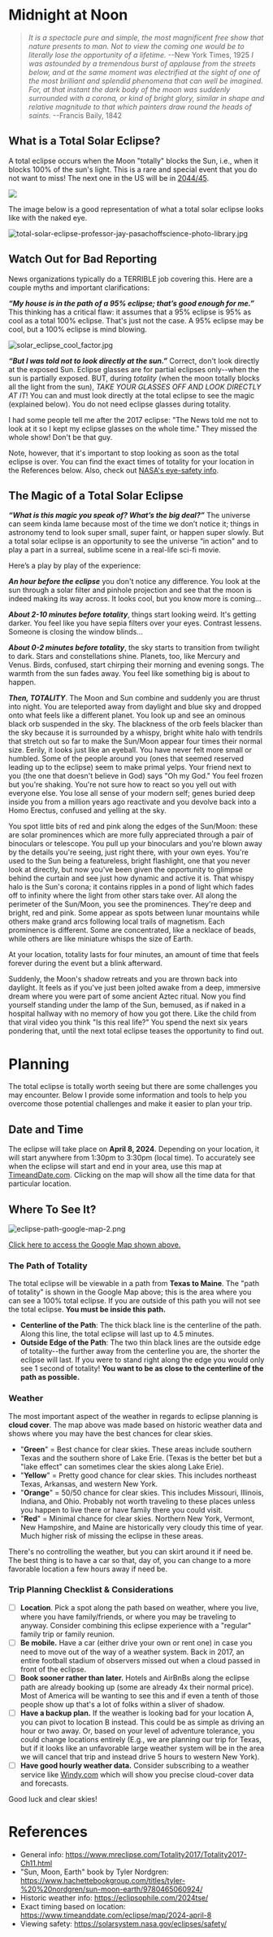 
# Midnight at Noon
> _It is a spectacle pure and simple, the most magnificent free show that nature presents to man. Not to view the coming one would be to literally lose the opportunity of a lifetime._ --New York Times, 1925
> _I was astounded by a tremendous burst of applause from the streets below, and at the same moment was electrified at the sight of one of the most brilliant and splendid phenomena that can well be imagined. For, at that instant the dark body of the moon was suddenly surrounded with a corona, or kind of bright glory, similar in shape and relative magnitude to that which painters draw round the heads of saints._ --Francis Baily, 1842
## What is a Total Solar Eclipse?
A total eclipse occurs when the Moon "totally" blocks the Sun, i.e., when it blocks 100% of the sun's light. This is a rare and special event that you do not want to miss!
The next one in the US will be in [2044/45](https://www.timeanddate.com/eclipse/list.html?starty=2040).

![](./_assets/eclipse-diagram.jpg)

The image below is a good representation of what a total solar eclipse looks like with the naked eye.

![total-solar-eclipse-professor-jay-pasachoffscience-photo-library.jpg](./_assets/total-solar-eclipse-professor-jay-pasachoffscience-photo-library.jpg)

## Watch Out for Bad Reporting

News organizations typically do a TERRIBLE job covering this. Here are a couple myths and important clarifications:

***“My house is in the path of a 95% eclipse; that’s good enough for me.”***
This thinking has a critical flaw: it assumes that a 95% eclipse is 95% as cool as a total 100% eclipse. That's just not the case. A 95% eclipse may be cool, but a 100% eclipse is mind blowing.

![solar_eclipse_cool_factor.jpg](./_assets/solar_eclipse_cool_factor.jpg)

***“But I was told not to look directly at the sun.”***
Correct, don't look directly at the exposed Sun. Eclipse glasses are for partial eclipses only--when the sun is partially exposed. BUT, during *totality* (when the moon totally blocks all the light from the sun), *TAKE YOUR GLASSES OFF AND LOOK DIRECTLY AT IT*! You can and must look directly at the total eclipse to see the magic (explained below). You do not need eclipse glasses during totality.

I had some people tell me after the 2017 eclipse: "The News told me not to look at it so I kept my eclipse glasses on the whole time." They missed the whole show! Don't be that guy.

Note, however, that it's important to stop looking as soon as the total eclipse is over. You can find the exact times of totality for your location in the References below. Also, check out [NASA's eye-safety info](https://solarsystem.nasa.gov/eclipses/safety/).


## The Magic of a Total Solar Eclipse
***“What is this magic you speak of? What’s the big deal?”***
The universe can seem kinda lame because most of the time we don’t notice it; things in astronomy tend to look super small, super faint, or happen super slowly.  But a total solar eclipse is an opportunity to see the universe “in action" and to play a part in a surreal, sublime scene in a real-life sci-fi movie.

Here’s a play by play of the experience:

***An hour before the eclipse*** you don't notice any difference. You look at the sun through a solar filter and pinhole projection and see that the moon is indeed making its way across. It looks cool, but you know more is coming...

***About 2-10 minutes before totality***, things start looking weird. It's getting darker. You feel like you have sepia filters over your eyes. Contrast lessens. Someone is closing the window blinds...

***About 0-2 minutes before totality***, the sky starts to transition from twilight to dark. Stars and constellations shine. Planets, too, like Mercury and Venus. Birds, confused, start chirping their morning and evening songs. The warmth from the sun fades away. You feel like something big is about to happen.

***Then, TOTALITY***. The Moon and Sun combine and suddenly you are thrust into night. You are teleported away from daylight and blue sky and dropped onto what feels like a different planet. You look up and see an ominous black orb suspended in the sky. The blackness of the orb feels blacker than the sky because it is surrounded by a whispy, bright white halo with tendrils that stretch out so far to make the Sun/Moon appear four times their normal size. Eerily, it looks just like an eyeball. You have never felt more small or humbled. Some of the people around you (ones that seemed reserved leading up to the eclipse) seem to make primal yelps. Your friend next to you (the one that doesn't believe in God) says "Oh my God." You feel frozen but you're shaking. You're not sure how to react so you yell out with everyone else. You lose all sense of your modern self; genes buried deep inside you from a million years ago reactivate and you devolve back into a Homo Erectus, confused and yelling at the sky.

You spot little bits of red and pink along the edges of the Sun/Moon: these are solar prominences which are more fully appreciated through a pair of binoculars or telescope. You pull up your binoculars and you're blown away by the details you're seeing, just right there, with your own eyes. You're used to the Sun being a featureless, bright flashlight, one that you never look at directly, but now you've been given the opportunity to glimpse behind the curtain and see just how dynamic and active it is. That whispy halo is the Sun's corona; it contains ripples in a pond of light which fades off to infinity where the light from other stars take over. All along the perimeter of the Sun/Moon, you see the prominences. They're deep and bright, red and pink. Some appear as spots between lunar mountains while others make grand arcs following local trails of magnetism. Each prominence is different. Some are concentrated, like a necklace of beads, while others are like miniature whisps the size of Earth.

At your location, totality lasts for four minutes, an amount of time that feels forever during the event but a blink afterward.

Suddenly, the Moon's shadow retreats and you are thrown back into daylight. It feels as if you've just been jolted awake from a deep, immersive dream where you were part of some ancient Aztec ritual. Now you find yourself standing under the lamp of the Sun, bemused, as if naked in a hospital hallway with no memory of how you got there. Like the child from that viral video you think "Is this real life?" You spend the next six years pondering that, until the next total eclipse teases the opportunity to find out.

# Planning
The total eclipse is totally worth seeing but there are some challenges you may encounter. Below I provide some information and tools to help you overcome those potential challenges and make it easier to plan your trip.

## Date and Time
The eclipse will take place on **April 8, 2024**. Depending on your location, it will start anywhere from 1:30pm to 3:30pm (local time). To accurately see when the eclipse will start and end in your area, use this map at [TimeandDate.com](https://www.timeanddate.com/eclipse/map/2024-april-8). Clicking on the map will show all the time data for that particular location.

## Where To See It?

![eclipse-path-google-map-2.png](./_assets/eclipse-path-google-map-2.png)

[Click here to access the Google Map shown above.](https://www.google.com/maps/d/u/0/edit?mid=1CrZe36J2R3DhytDIHm_NAVMw6dC-qf8&usp=sharing)

### The Path of Totality
The total eclipse will be viewable in a path from **Texas to Maine**. The "path of totality" is shown in the Google Map above; this is the area where you can see a 100% total eclipse. If you are outside of this path you will not see the total eclipse. **You must be inside this path.**

- **Centerline of the Path**: The thick black line is the centerline of the path. Along this line, the total eclipse will last up to 4.5 minutes.
- **Outside Edge of the Path**: The two thin black lines are the outside edge of totality--the further away from the centerline you are, the shorter the eclipse will last. If you were to stand right along the edge you would only see 1 second of totality! **You want to be as close to the centerline of the path as possible.**

### Weather
The most important aspect of the weather in regards to eclipse planning is **cloud cover**. The map above was made based on historic weather data and shows where you may have the best chances for clear skies.

- "**Green**" = Best chance for clear skies. These areas include southern Texas and the southern shore of Lake Erie. (Texas is the better bet but a "lake effect" can sometimes clear the skies along Lake Erie).
- "**Yellow**" = Pretty good chance for clear skies. This includes northeast Texas, Arkansas, and western New York.
- "**Orange**" = 50/50 chance for clear skies. This includes Missouri, Illinois, Indiana, and Ohio. Probably not worth traveling to these places unless you happen to live there or have family there you could visit.
- "**Red**" = Minimal chance for clear skies. Northern New York, Vermont, New Hampshire, and Maine are historically very cloudy this time of year. Much higher risk of missing the eclipse in these areas.

There's no controlling the weather, but you can skirt around it if need be. The best thing is to have a car so that, day of, you can change to a more favorable location a few hours away if need be.

### Trip Planning Checklist & Considerations
- [ ] **Location**. Pick a spot along the path based on weather, where you live, where you have family/friends, or where you may be traveling to anyway. Consider combining this eclipse experience with a "regular" family trip or family reunion.
- [ ] **Be mobile.** Have a car (either drive your own or rent one) in case you need to move out of the way of a weather system. Back in 2017, an entire football stadium of observers missed out when a cloud passed in front of the eclipse.
- [ ] **Book sooner rather than later.** Hotels and AirBnBs along the eclipse path are already booking up (some are already 4x their normal price). Most of America will be wanting to see this and if even a tenth of those people show up that's a lot of folks within a sliver of shadow.
- [ ] **Have a backup plan.** If the weather is looking bad for your location A, you can pivot to location B instead. This could be as simple as driving an hour or two away. Or, based on your level of adventure tolerance, you could change locations entirely (E.g., we are planning our trip for Texas, but if it looks like an unfavorable large weather system will be in the area we will cancel that trip and instead drive 5 hours to western New York).
- [ ] **Have good hourly weather data.** Consider subscribing to a weather service like [Windy.com](www.windy.com) which will show you precise cloud-cover data and forecasts.

Good luck and clear skies!

# References
- General info: https://www.mreclipse.com/Totality2017/Totality2017-Ch11.html
- "Sun, Moon, Earth" book by Tyler Nordgren: https://www.hachettebookgroup.com/titles/tyler-%20%20nordgren/sun-moon-earth/9780465060924/
- Historic weather info: https://eclipsophile.com/2024tse/
- Exact timing based on location: https://www.timeanddate.com/eclipse/map/2024-april-8
- Viewing safety: https://solarsystem.nasa.gov/eclipses/safety/

